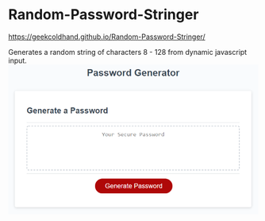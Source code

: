 # Random-Password-Stringer

https://geekcoldhand.github.io/Random-Password-Stringer/

Generates a random string of characters 8 - 128 from dynamic javascript input. 
![The Password Generator application displays a red button to "Generate Password".](./assets/03-javascript-homework-demo.png)
